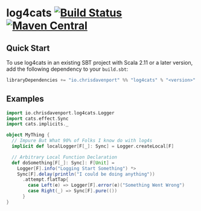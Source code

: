 # log4cats [![Build Status](https://travis-ci.org/ChristopherDavenport/log4cats.svg?branch=master)](https://travis-ci.org/ChristopherDavenport/log4cats) [![Maven Central](https://maven-badges.herokuapp.com/maven-central/io.chrisdavenport/log4cats_2.12/badge.svg)](https://maven-badges.herokuapp.com/maven-central/io.chrisdavenport/log4cats_2.12)

## Quick Start

To use log4cats in an existing SBT project with Scala 2.11 or a later version, add the following dependency to your
`build.sbt`:

```scala
libraryDependencies += "io.chrisdavenport" %% "log4cats" % "<version>"
```

## Examples

```scala
import io.chrisdavenport.log4cats.Logger
import cats.effect.Sync
import cats.implicits._

object MyThing {
  // Impure But What 90% of Folks I know do with log4s
  implicit def localLogger[F[_]: Sync] = Logger.createLocal[F]

  // Arbitrary Local Function Declaration
  def doSomething[F[_]: Sync]: F[Unit] =
    Logger[F].info("Logging Start Something") *>
    Sync[F].delay(println("I could be doing anything"))
      .attempt.flatTap{
        case Left(e) => Logger[F].error(e)("Something Went Wrong")
        case Right(_) => Sync[F].pure(())
      }
}
```